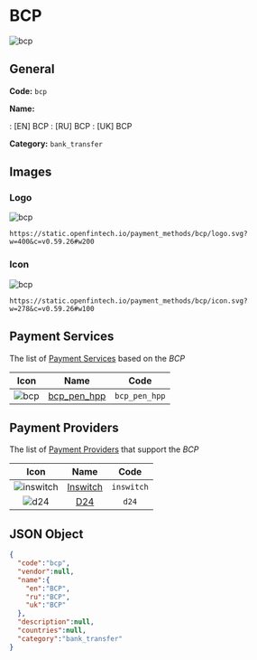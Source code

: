 
# BCP 
![bcp](https://static.openfintech.io/payment_methods/bcp/logo.svg?w=400&c=v0.59.26#w200)  

## General 
**Code:** `bcp` 
 
**Name:** 
 
:	[EN] BCP 
:	[RU] BCP 
:	[UK] BCP 
 
**Category:** `bank_transfer` 
 

## Images 

### Logo 
![bcp](https://static.openfintech.io/payment_methods/bcp/logo.svg?w=400&c=v0.59.26#w200)  

```
https://static.openfintech.io/payment_methods/bcp/logo.svg?w=400&c=v0.59.26#w200
```  

### Icon 
![bcp](https://static.openfintech.io/payment_methods/bcp/icon.svg?w=278&c=v0.59.26#w100)  

```
https://static.openfintech.io/payment_methods/bcp/icon.svg?w=278&c=v0.59.26#w100
```  

## Payment Services 
 
The list of [Payment Services](/payment-services/) based on the _BCP_ 

|Icon|Name|Code| 
|:---:|:---:|:---:| 
|![bcp](https://static.openfintech.io/payment_methods/bcp/icon.svg?w=278&c=v0.59.26#w100) |[bcp_pen_hpp](/payment-services/bcp_pen_hpp/)|`bcp_pen_hpp`| 
 

## Payment Providers 
 
The list of [Payment Providers](/payment-providers/) that support the _BCP_ 

|Icon|Name|Code| 
|:---:|:---:|:---:| 
|![inswitch](https://static.openfintech.io/payment_providers/inswitch/icon.png?w=278&c=v0.59.26#w100) |[Inswitch](/payment-providers/inswitch/)|`inswitch`| 
|![d24](https://static.openfintech.io/payment_providers/d24/icon.svg?w=278&c=v0.59.26#w100) |[D24](/payment-providers/d24/)|`d24`| 
 

## JSON Object 

```json
{
  "code":"bcp",
  "vendor":null,
  "name":{
    "en":"BCP",
    "ru":"BCP",
    "uk":"BCP"
  },
  "description":null,
  "countries":null,
  "category":"bank_transfer"
}
```  
